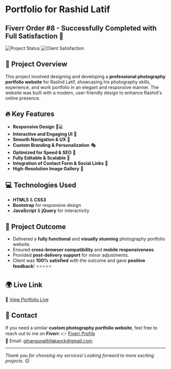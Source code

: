 # Portfolio for Rashid Latif

## Fiverr Order #8 - Successfully Completed with Full Satisfaction 🎉

![Project Status](https://img.shields.io/badge/Status-Completed-brightgreen)
![Client Satisfaction](https://img.shields.io/badge/Client_Satisfaction-100%25-blue)

## 📌 Project Overview
This project involved designing and developing a **professional photography portfolio website** for Rashid Latif, showcasing his photography skills, experience, and work portfolio in an elegant and responsive manner. The website was built with a modern, user-friendly design to enhance Rashid's online presence.

## 🔥 Key Features
- **Responsive Design** 📱💻
- **Interactive and Engaging UI** 🎨
- **Smooth Navigation & UX** 🔄
- **Custom Branding & Personalization** 🎭
- **Optimized for Speed & SEO** 🚀
- **Fully Editable & Scalable** 🔧
- **Integration of Contact Form & Social Links** 📩
- **High-Resolution Image Gallery** 📸

## 💻 Technologies Used
- **HTML5** & **CSS3**
- **Bootstrap** for responsive design
- **JavaScript** & **jQuery** for interactivity
 

## 🎯 Project Outcome
- Delivered a **fully functional** and **visually stunning** photography portfolio website.
- Ensured **cross-browser compatibility** and **mobile responsiveness**.
- Provided **post-delivery support** for minor adjustments.
- Client was **100% satisfied** with the outcome and gave **positive feedback**! ⭐⭐⭐⭐⭐

 

## 🌍 Live Link
🔗 [View Portfolio Live](https://rashid-latif.vercel.app/)

## 📩 Contact
If you need a similar **custom photography portfolio website**, feel free to reach out to me on **Fiverr**:
👉 [Fiverr Profile](https://www.fiverr.com/users/tech_boy_lk)  
📧 Email: gihangunathilakavck@gmail.com 
 

---
_Thank you for choosing my services! Looking forward to more exciting projects._ 😊

